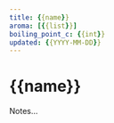 ```yaml
---
title: {{name}}
aroma: [{{list}}]
boiling_point_c: {{int}}
updated: {{YYYY-MM-DD}}
---
```

# {{name}}
Notes…
